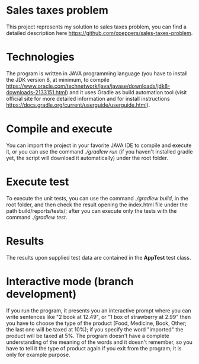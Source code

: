 # Sales taxes problem
This project represents my solution to sales taxes problem, you can find a detailed description 
here https://github.com/xpeppers/sales-taxes-problem.

# Technologies
The program is written in JAVA programming language (you have to install the JDK version 8, at minimum, 
to compile https://www.oracle.com/technetwork/java/javase/downloads/jdk8-downloads-2133151.html) and it uses Gradle 
as build automation tool (visit official site for more detailed information and for install instructions 
https://docs.gradle.org/current/userguide/userguide.html).

# Compile and execute
You can import the project in your favorite JAVA IDE to compile and execute it, or you can use the command 
_./gradlew run_ (if you haven't installed gradle yet, the script will download it automatically) under the root folder.

# Execute test
To execute the unit tests, you can use the command _./gradlew build_, in the root folder, and then check the 
result opening the index.html file under the path build/reports/tests/; after you can execute only the tests with the 
command _./gradlew test_.

# Results
The results upon supplied test data are contained in the **AppTest** test class.

# Interactive mode (branch development)
If you run the program, it presents you an interactive prompt where you can write sentences like "2 book at 12.49",
or "1 box of strawberry at 2.99" then you have to choose the type of the product (Food, Medicine, Book, Other; the last 
one will be taxed at 10%); if you specify the word "imported" the product will be taxed at 5%. 
The program doesn't have a complete understanding of the meaning of the words and it doesn't remember, 
so you have to tell it the type of product again if you exit from the program; it is only for example purpose.
